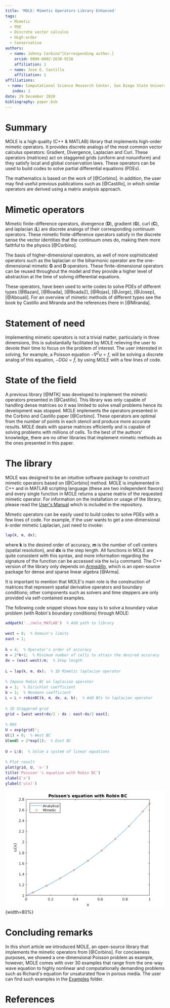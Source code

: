 ```yaml
---
title: 'MOLE: Mimetic Operators Library Enhanced'
tags:
  - Mimetic
  - PDE
  - Discrete vector calculus
  - High-order
  - Conservative
authors:
  - name: Johnny Corbino^[Corresponding author.]
    orcid: 0000-0002-2638-9216
    affiliation: 1
  - name: Jose E. Castillo
    affiliation: 1
affiliations:
 - name: Computational Science Research Center, San Diego State University, 5500 Campanile Dr, San Diego, California, 92182.
   index: 1
date: 29 December 2020
bibliography: paper.bib
---
```


# Summary

MOLE is a high quality (C++ & MATLAB) library that implements high-order mimetic operators. It provides discrete analogs of the most common vector calculus operators: Gradient, Divergence, Laplacian and Curl. These operators (matrices) act on staggered grids (uniform and nonuniform) and they satisfy local and global conservation laws. These operators can be used to build codes to solve partial differential equations (PDEs).

The mathematics is based on the work of [@Corbino]. In addition, the user may find useful previous publications such as [@Castillo], in which similar operators are derived using a matrix analysis approach.

# Mimetic operators

Mimetic finite-difference operators, divergence (**D**), gradient (**G**), curl (**C**), and laplacian (**L**) are discrete analogs of their corresponding continuum operators. These mimetic finite-difference operators satisfy in the discrete sense the vector identities that the continuum ones do, making them more faithful to the physics [@Corbino].

The basis of higher-dimensional operators, as well of more sophisticated operators such as the laplacian or the biharmonic operator are the one-dimensional mimetic **G** and **D** operators. These finite-dimensional operators can be reused throughout the model and they provide a higher level of abstraction at the time of solving differential equations.

These operators, have been used to write codes to solve PDEs of different types [@Bazan], [@Boada], [@Boada2], [@Rojas], [@Jorge], [@Josep], [@Abouali]. For an overview of mimetic methods of different types see the book by Castillo and Miranda and the references there in [@Miranda].

# Statement of need

Implementing mimetic operators is not a trivial matter, particularly in three dimensions,  this is substantially facilitated by MOLE relieving the user to devote their time to focus on the problem of interest. The user interested in solving, for example, a Poisson equation  $-\nabla^2 u = f$, will be solving a discrete analog of this equation, $-DG\bar{u} = \bar{f}$, by using MOLE with a few lines of code.

# State of the field

A previous library [@MTK] was developed to implement the mimetic operators presented in [@Castillo]. This library was only capable of handling dense matrices so it was limited to solve small problems hence its development was stopped. MOLE implements the operators presented in the Corbino and Castillo paper [@Corbino]. These  operators are optimal from the number of points in each stencil and produce more accurate results. MOLE deals with sparse matrices efficiently and is capable of solving problems with millions of cells. To the best of the authors' knowledge, there are no other libraries that implement mimetic methods as the ones presented in this paper.

# The library

MOLE was designed to be an intuitive software package to construct mimetic operators based on [@Corbino] method. MOLE is implemented in C++ and in MATLAB scripting language (these are two independent flavors) and every single function in MOLE returns a sparse matrix of the requested mimetic operator. For information on the installation or usage of the library, please read the [User's Manual](https://github.com/jcorbino/mole/blob/master/MOLE%20User's%20Manual%20(MATLAB%20version).pdf) which is included in the repository.

Mimetic operators can be easily used to build codes to solve PDEs with a few lines of code. For example, if the user wants to get a one-dimensional *k*-order mimetic Laplacian, just need to invoke:
```matlab
lap(k, m, dx);
```
where **k** is the desired order of accuracy, **m** is the number of cell centers (spatial resolution), and **dx** is the step length. All functions in MOLE are quite consistent with this syntax, and more information regarding the signature of the function can be accessed via the ```help``` command. The C++ version of the library only depends on [*Armadillo*](http://arma.sourceforge.net/), which is an open-source package for dense and sparse linear algebra [@Arma].

It is important to mention that MOLE's main role is the construction of matrices that represent spatial derivative operators and boundary conditions; other components such as solvers and time steppers are only provided via self-contained examples.

The following code snippet shows how easy is to solve a boundary value problem (with Robin's boundary conditions) through MOLE:
```matlab
addpath('../mole_MATLAB')  % Add path to library

west = 0;  % Domain's limits
east = 1;

k = 4;  % Operator's order of accuracy
m = 2*k+1;  % Minimum number of cells to attain the desired accuracy
dx = (east-west)/m;  % Step length

L = lap(k, m, dx);  % 1D Mimetic laplacian operator

% Impose Robin BC on laplacian operator
a = 1;  % Dirichlet coefficient
b = 1;  % Neumann coefficient
L = L + robinBC(k, m, dx, a, b);  % Add BCs to laplacian operator

% 1D Staggered grid
grid = [west west+dx/2 : dx : east-dx/2 east];

% RHS
U = exp(grid)';
U(1) = 0;  % West BC
U(end) = 2*exp(1);  % East BC

U = L\U;  % Solve a system of linear equations

% Plot result
plot(grid, U, 'o-')
title('Poisson''s equation with Robin BC')
xlabel('x')
ylabel('u(x)')
```

![Solution to BVP using *k=4* and *m=9*.](fig1.png){width=80%}

# Concluding remarks

In this short article we introduced MOLE, an open-source library that implements the mimetic operators from [@Corbino]. For conciseness purposes, we showed a one-dimensional Poisson problem as example, however, MOLE comes with over 30 examples that range from the one-way wave equation to highly nonlinear and computationally demanding problems such as Richard's equation for unsaturated flow in porous media. The user can find such examples in the [Examples](https://github.com/jcorbino/mole/blob/master/examples_MATLAB) folder.

# References
